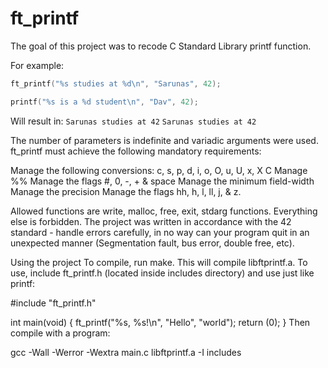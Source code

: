 # ft_printf

The goal of this project was to recode C Standard Library printf function.

For example:
```c
ft_printf("%s studies at %d\n", "Sarunas", 42);
```
```c
printf("%s is a %d student\n", "Dav", 42);
```

Will result in:
```Sarunas studies at 42```
```Sarunas studies at 42```

The number of parameters is indefinite and variadic arguments were used. ft_printf must achieve the following mandatory requirements:

Manage the following conversions: c, s, p, d, i, o, O, u, U, x, X C
Manage %%
Manage the flags #, 0, -, + & space
Manage the minimum field-width
Manage the precision
Manage the flags hh, h, l, ll, j, & z.

Allowed functions are write, malloc, free, exit, stdarg functions. Everything else is forbidden. The project was written in accordance with the 42 standard - handle errors carefully,  in no way can your program quit in an unexpected manner (Segmentation fault, bus error, double free, etc).

Using the project
To compile, run make. This will compile libftprintf.a. To use, include ft_printf.h (located inside includes directory) and use just like printf:

#include "ft_printf.h"

int				main(void)
{
	ft_printf("%s, %s!\n", "Hello", "world");
	return (0);
}
Then compile with a program:

gcc -Wall -Werror -Wextra main.c libftprintf.a -I includes
<!--stackedit_data:
eyJoaXN0b3J5IjpbMTYzMzAyNTExOF19
-->